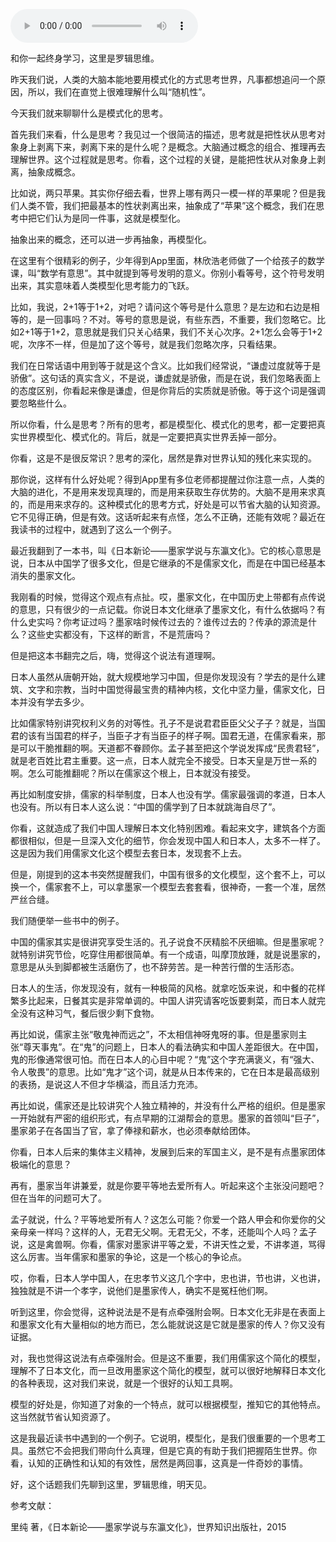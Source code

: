 <audio src="http://igetoss.cdn.igetget.com/mp3/201808/22/201808221735034039374760.mp3" controls="controls">您的浏览器不支持 audio 标签。</audio><p>和你一起终身学习，这里是罗辑思维。</p><p>昨天我们说，人类的大脑本能地要用模式化的方式思考世界，凡事都想追问一个原因，所以，我们在直觉上很难理解什么叫“随机性”。</p><p>今天我们就来聊聊什么是模式化的思考。</p><p>首先我们来看，什么是思考？我见过一个很简洁的描述，思考就是把性状从思考对象身上剥离下来，剥离下来的是什么呢？是概念。大脑通过概念的组合、推理再去理解世界。这个过程就是思考。你看，这个过程的关键，是能把性状从对象身上剥离，抽象成概念。</p><p>比如说，两只苹果。其实你仔细去看，世界上哪有两只一模一样的苹果呢？但是我们人类不管，我们把最基本的性状剥离出来，抽象成了“苹果”这个概念，我们在思考中把它们认为是同一件事，这就是模型化。</p><p>抽象出来的概念，还可以进一步再抽象，再模型化。</p><p>在这里有个很精彩的例子，少年得到App里面，林欣浩老师做了一个给孩子的数学课，叫“数学有意思”。其中就提到等号发明的意义。你别小看等号，这个符号发明出来，其实意味着人类模型化思考能力的飞跃。</p><p>比如，我说，2+1等于1+2，对吧？请问这个等号是什么意思？是左边和右边是相等的，是一回事吗？不对。等号的意思是说，有些东西，不重要，我们忽略它。比如2+1等于1+2，意思就是我们只关心结果，我们不关心次序。2+1怎么会等于1+2呢，次序不一样，但是加了这个等号，就是我们忽略次序，只看结果。</p><p>我们在日常话语中用到等于就是这个含义。比如我们经常说，“谦虚过度就等于是骄傲”。这句话的真实含义，不是说，谦虚就是骄傲，而是在说，我们忽略表面上的态度区别，你看起来像是谦虚，但是你背后的实质就是骄傲。等于这个词是强调要忽略些什么。</p><p>所以你看，什么是思考？所有的思考，都是模型化、模式化的思考，都一定要把真实世界模型化、模式化的。背后，就是一定要把真实世界丢掉一部分。</p><p>你看，这是不是很反常识？思考的深化，居然是靠对世界认知的残化来实现的。</p><p>那你说，这样有什么好处呢？得到App里有多位老师都提醒过你注意一点，人类的大脑的进化，不是用来发现真理的，而是用来获取生存优势的。大脑不是用来求真的，而是用来求存的。这种模式化的思考方式，好处是可以节省大脑的认知资源。它不见得正确，但是有效。这话听起来有点怪，怎么不正确，还能有效呢？最近在我读书的过程中，就遇到了这么一个例子。</p><p>最近我翻到了一本书，叫《日本新论——墨家学说与东瀛文化》。它的核心意思是说，日本从中国学了很多文化，但是它继承的不是儒家文化，而是在中国已经基本消失的墨家文化。</p><p>我刚看的时候，觉得这个观点有点扯。哎，墨家文化，在中国历史上带都有点传说的意思，只有很少的一点记载。你说日本文化继承了墨家文化，有什么依据吗？有什么史实吗？你考证过吗？墨家啥时候传过去的？谁传过去的？传承的源流是什么？这些史实都没有，下这样的断言，不是荒唐吗？</p><p>但是把这本书翻完之后，嗨，觉得这个说法有道理啊。</p><p>日本人虽然从唐朝开始，就大规模地学习中国，但是你发现没有？学去的是什么建筑、文字和宗教，当时中国觉得最宝贵的精神内核，文化中坚力量，儒家文化，日本并没有学去多少。</p><p>比如儒家特别讲究权利义务的对等性。孔子不是说君君臣臣父父子子？就是，当国君的该有当国君的样子，当臣子才有当臣子的样子啊。国君无道，在儒家看来，那是可以干脆推翻的啊。天道都不眷顾你。孟子甚至把这个学说发挥成“民贵君轻”，就是老百姓比君主重要。这一点，日本人就完全不接受。日本天皇是万世一系的啊。怎么可能推翻呢？所以在儒家这个根上，日本就没有接受。</p><p>再比如制度安排，儒家的科举制度，日本人也没有学。儒家最强调的孝道，日本人也没有。所以有日本人这么说：“中国的儒学到了日本就跳海自尽了”。</p><p>你看，这就造成了我们中国人理解日本文化特别困难。看起来文字，建筑各个方面都很相似，但是一旦深入文化的细节，你会发现中国人和日本人，太多不一样了。这是因为我们用儒家文化这个模型去套日本，发现套不上去。</p><p>但是，刚提到的这本书突然提醒我们，中国有很多的文化模型，这个套不上，可以换一个，儒家套不上，可以拿墨家一个模型去套套看，很神奇，一套一个准，居然严丝合缝。</p><p>我们随便举一些书中的例子。</p><p>中国的儒家其实是很讲究享受生活的。孔子说食不厌精脍不厌细嘛。但是墨家呢？就特别讲究节俭，吃穿住用都很简单。有一个成语，叫摩顶放踵，就是说墨家的，意思是从头到脚都被生活磨伤了，也不辞劳苦。是一种苦行僧的生活形态。</p><p>日本人的生活，你发现没有，就有一种极简的风格。就拿吃饭来说，和中餐的花样繁多比起来，日餐其实是非常单调的。中国人讲究请客吃饭要剩菜，而日本人就完全没有这种习气，餐后很少剩下食物。</p><p>再比如说，儒家主张“敬鬼神而远之”，不太相信神呀鬼呀的事。但是墨家则主张“尊天事鬼”。在“鬼”的问题上，日本人的看法确实和中国人差距很大。在中国，鬼的形像通常很可怕。而在日本人的心目中呢？“鬼”这个字充满褒义，有“强大、令人敬畏”的意思。比如“鬼才”这个词，就是从日本传来的，它在日本是最高级别的表扬，是说这人不但才华横溢，而且活力充沛。</p><p>再比如说，儒家还是比较讲究个人独立精神的，并没有什么严格的组织。但是墨家一开始就有严密的组织形式，有点早期的江湖帮会的意思。墨家的首领叫“巨子”，墨家弟子在各国当了官，拿了俸禄和薪水，也必须奉献给团体。</p><p>你看，日本人后来的集体主义精神，发展到后来的军国主义，是不是有点墨家团体极端化的意思？</p><p>再有，墨家当年讲兼爱，就是你要平等地去爱所有人。听起来这个主张没问题吧？但在当年的问题可大了。</p><p>孟子就说，什么？平等地爱所有人？这怎么可能？你爱一个路人甲会和你爱你的父亲母亲一样吗？这样的人，无君无父啊。无君无父，不孝，还能叫个人吗？孟子说，这是禽兽啊。你看，儒家对墨家讲平等之爱，不讲天性之爱，不讲孝道，骂得这么厉害。当年儒家和墨家的争论，这是一个核心的争论点。</p><p>哎，你看，日本人学中国人，在忠孝节义这几个字中，忠也讲，节也讲，义也讲，独独就是不讲一个孝字，说他们是墨家传人，确实不是冤枉他们啊。</p><p>听到这里，你会觉得，这种说法是不是有点牵强附会啊。日本文化无非是在表面上和墨家文化有大量相似的地方而已，怎么能就说这是它就是墨家的传人？你又没有证据。</p><p>对，我也觉得这说法有点牵强附会。但是这不重要，我们用儒家这个简化的模型，理解不了日本文化，而一旦改用墨家这个简化的模型，就可以很好地解释日本文化的各种表现，这对我们来说，就是一个很好的认知工具啊。</p><p>模型的好处是，你知道了对象的一个特点，就可以根据模型，推知它的其他特点。这当然就节省认知资源了。</p><p>这是我最近读书中遇到的一个例子。它说明，模型化，是我们很重要的一个思考工具。虽然它不会把我们带向什么真理，但是它真的有助于我们把握陌生世界。你看，认知的正确性和认知的有效性，居然是两回事，这真是一件奇妙的事情。</p><p>好，这个话题我们先聊到这里，罗辑思维，明天见。</p><p>参考文献：</p><p>里纯 著，《日本新论——墨家学说与东瀛文化》，世界知识出版社，2015</p>